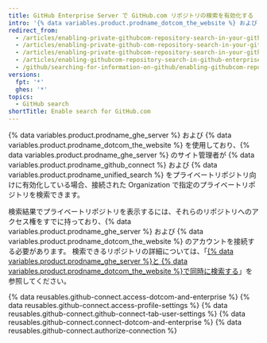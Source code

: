 ```yaml
---
title: GitHub Enterprise Server で GitHub.com リポジトリの検索を有効化する
intro: '{% data variables.product.prodname_dotcom_the_website %} および {% data variables.product.prodname_ghe_server %} の個人アカウントに接続し、特定のプライベートな {% data variables.product.prodname_dotcom_the_website %} のリポジトリ内のコンテンツを {% data variables.product.prodname_ghe_server %} から検索できます。'
redirect_from:
  - /articles/enabling-private-githubcom-repository-search-in-your-github-enterprise-account/
  - /articles/enabling-private-github-com-repository-search-in-your-github-enterprise-server-account/
  - /articles/enabling-private-githubcom-repository-search-in-your-github-enterprise-server-account/
  - /articles/enabling-githubcom-repository-search-in-github-enterprise-server
  - /github/searching-for-information-on-github/enabling-githubcom-repository-search-in-github-enterprise-server
versions:
  fpt: '*'
  ghes: '*'
topics:
  - GitHub search
shortTitle: Enable search for GitHub.com
---
```


{% data variables.product.prodname_ghe_server %} および {% data variables.product.prodname_dotcom_the_website %} を使用しており、{% data variables.product.prodname_ghe_server %} のサイト管理者が {% data variables.product.prodname_github_connect %} および {% data variables.product.prodname_unified_search %} をプライベートリポジトリ向けに有効化している場合、接続された Organization で指定のプライベートリポジトリを検索できます。

検索結果でプライベートリポジトリを表示するには、それらのリポジトリへのアクセス権をすでに持っており、{% data variables.product.prodname_ghe_server %} および {% data variables.product.prodname_dotcom_the_website %} のアカウントを接続する必要があります。 検索できるリポジトリの詳細については、「[{% data variables.product.prodname_ghe_server %}と {% data variables.product.prodname_dotcom_the_website %}で同時に検索する](/articles/about-searching-on-github/#searching-across-github-enterprise-and-githubcom-simultaneously)」を参照してください。

{% data reusables.github-connect.access-dotcom-and-enterprise %}
{% data reusables.github-connect.access-profile-settings %}
{% data reusables.github-connect.github-connect-tab-user-settings %}
{% data reusables.github-connect.connect-dotcom-and-enterprise %}
{% data reusables.github-connect.authorize-connection %}
